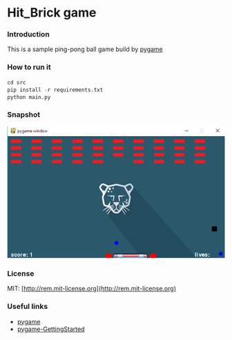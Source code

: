 # Hit_Brick game

### Introduction

This is a sample ping-pong ball game build by [pygame][pygame]

### How to run it

```python
cd src
pip install -r requirements.txt
python main.py
```

### Snapshot

![](resources/main.png)

### License

MIT: [http://rem.mit-license.org](http://rem.mit-license.org)

### Useful links

- [pygame][pygame]
- [pygame-GettingStarted][pygame-GettingStarted]

[pygame]: https://www.pygame.org
[pygame-GettingStarted]: https://www.pygame.org/wiki/GettingStarted